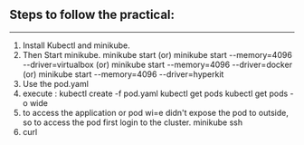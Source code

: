 Steps to follow the practical: 
---------------------------------
---------------------------------

1. Install Kubectl and minikube.
2. Then Start minikube.
   minikube start
   (or)
   minikube start --memory=4096 --driver=virtualbox
   (or)
   minikube start --memory=4096 --driver=docker
   (or)
   minikube start --memory=4096 --driver=hyperkit
3. Use the pod.yaml
4. execute :
   kubectl create -f pod.yaml
   kubectl get pods
   kubectl get pods -o wide
5. to access the application or pod wi=e didn't expose the pod to outside, so to access the pod first login to the cluster.
   minikube ssh
6. curl <Cluster Ipaddress of pod>

